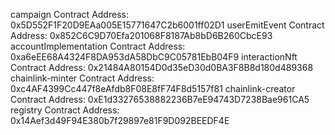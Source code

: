 campaign Contract Address: 0x5D552F1F20D9EAa005E15771647C2b6001ff02D1
userEmitEvent Contract Address: 0x852C6C9D70Efa201068F8187Ab8bD6B260CbcE93
accountImplementation Contract Address: 0xa6eEE68A4324F8DA953dA58DbC9C05781EbB04F9
interactionNft Contract Address: 0x21484A80154D0d35eD30d0BA3F8B8d180d489368
chainlink-minter Contract Address: 0xc4AF4399Cc447f8eAfdb8F08E8fF74F8d5157f81
chainlink-creator Contract Address: 0xE1d33276538882236B7eE94743D7238Bae961CA5
registry Contract Address: 0x14Aef3d49F94E380b7f29897e81F9D092BEEDF4E
